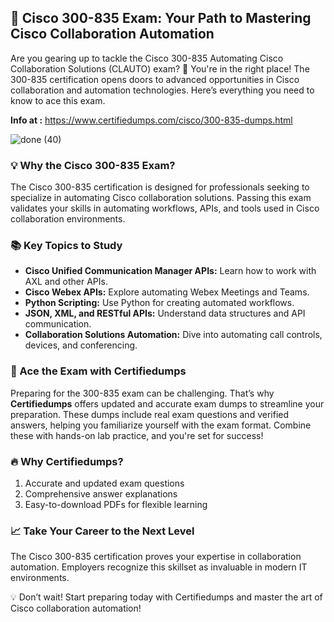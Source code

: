 ## 🚀 Cisco 300-835 Exam: Your Path to Mastering Cisco Collaboration Automation  

Are you gearing up to tackle the Cisco 300-835 Automating Cisco Collaboration Solutions (CLAUTO) exam? 🌟 You're in the right place! The 300-835 certification opens doors to advanced opportunities in Cisco collaboration and automation technologies. Here’s everything you need to know to ace this exam.  

**Info at :** https://www.certifiedumps.com/cisco/300-835-dumps.html  
 
![done (40)](https://github.com/user-attachments/assets/f54d3d4f-e7a6-435a-aa58-754ca8e0d902)
                                                                                                                                                                                                 
### 💡 Why the Cisco 300-835 Exam?  
The Cisco 300-835 certification is designed for professionals seeking to specialize in automating Cisco collaboration solutions. Passing this exam validates your skills in automating workflows, APIs, and tools used in Cisco collaboration environments.  

### 📚 Key Topics to Study  
- **Cisco Unified Communication Manager APIs:** Learn how to work with AXL and other APIs.  
- **Cisco Webex APIs:** Explore automating Webex Meetings and Teams.  
- **Python Scripting:** Use Python for creating automated workflows.  
- **JSON, XML, and RESTful APIs:** Understand data structures and API communication.  
- **Collaboration Solutions Automation:** Dive into automating call controls, devices, and conferencing.  

### 🎯 Ace the Exam with Certifiedumps  
Preparing for the 300-835 exam can be challenging. That’s why **Certifiedumps** offers updated and accurate exam dumps to streamline your preparation. These dumps include real exam questions and verified answers, helping you familiarize yourself with the exam format. Combine these with hands-on lab practice, and you're set for success!  

### 🔥 Why Certifiedumps?  
1. Accurate and updated exam questions  
2. Comprehensive answer explanations  
3. Easy-to-download PDFs for flexible learning  

### 📈 Take Your Career to the Next Level  
The Cisco 300-835 certification proves your expertise in collaboration automation. Employers recognize this skillset as invaluable in modern IT environments.  

💡 Don’t wait! Start preparing today with Certifiedumps and master the art of Cisco collaboration automation!  
